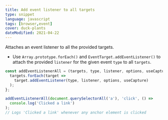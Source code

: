 ```yaml
---
title: Add event listener to all targets
type: snippet
language: javascript
tags: [browser,event]
cover: duck-plants
dateModified: 2021-04-22
---
```


Attaches an event listener to all the provided targets.

- Use `Array.prototype.forEach()` and `EventTarget.addEventListener()` to attach the provided `listener` for the given event `type` to all `targets`.

```js
const addEventListenerAll = (targets, type, listener, options, useCapture) => {
  targets.forEach(target =>
    target.addEventListener(type, listener, options, useCapture)
  );
};
```

```js
addEventListenerAll(document.querySelectorAll('a'), 'click', () =>
  console.log('Clicked a link')
);
// Logs 'Clicked a link' whenever any anchor element is clicked
```
